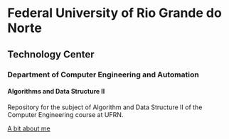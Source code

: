 
# Federal University of Rio Grande do Norte
## Technology Center
### Department of Computer Engineering and Automation 
#### Algorithms and Data Structure II

Repository for the subject of Algorithm and Data Structure II of the Computer Engineering course at UFRN.

[A bit about me](https://github.com/lariskelmer/lariskelmer/blob/main/README.md)

